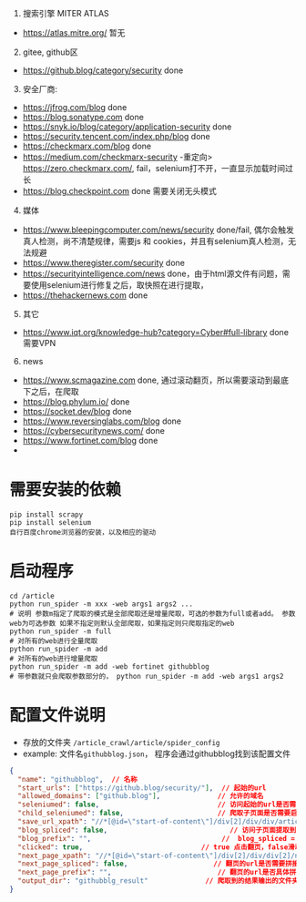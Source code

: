 1. 搜索引擎
MITER ATLAS 
- https://atlas.mitre.org/ 暂无 
2. gitee, github区 
- https://github.blog/category/security    done
3. 安全厂商:
- https://jfrog.com/blog done
- https://blog.sonatype.com done
- https://snyk.io/blog/category/application-security done
- https://security.tencent.com/index.php/blog  done
- https://checkmarx.com/blog   done
- https://medium.com/checkmarx-security -重定向> https://zero.checkmarx.com/, fail，selenium打不开，一直显示加载时间过长
- https://blog.checkpoint.com done 需要关闭无头模式
4. 媒体 
- https://www.bleepingcomputer.com/news/security  done/fail, 偶尔会触发真人检测，尚不清楚规律，需要js 和 cookies，并且有selenium真人检测，无法规避
- https://www.theregister.com/security   done
- https://securityintelligence.com/news done，由于html源文件有问题，需要使用selenium进行修复之后，取快照在进行提取，
- https://thehackernews.com  done
5. 其它 
- https://www.iqt.org/knowledge-hub?category=Cyber#full-library done 需要VPN
6. news
- https://www.scmagazine.com done, 通过滚动翻页，所以需要滚动到最底下之后，在爬取
- https://blog.phylum.io/ done
- https://socket.dev/blog done
- https://www.reversinglabs.com/blog done
- https://cybersecuritynews.com/ done
- https://www.fortinet.com/blog done
- 
# 需要安装的依赖 
```shell
pip install scrapy
pip install selenium
自行百度chrome浏览器的安装，以及相应的驱动
```
# 启动程序 
```shell
cd /article
python run_spider -m xxx -web args1 args2 ...
# 说明 参数m指定了爬取的模式是全部爬取还是增量爬取，可选的参数为full或者add。 参数web为可选参数 如果不指定则默认全部爬取，如果指定则只爬取指定的web
python run_spider -m full
# 对所有的web进行全量爬取
python run_spider -m add
# 对所有的web进行增量爬取
python run_spider -m add -web fortinet githubblog
# 带参数就只会爬取参数部分的， python run_spider -m add -web args1 args2

```
# 配置文件说明
- 存放的文件夹 `/article_crawl/article/spider_config`
- example: 文件名`githubblog.json`， 程序会通过githubblog找到该配置文件
```json
{
  "name": "githubblog",  // 名称
  "start_urls": ["https://github.blog/security/"],  // 起始的url
  "allowed_domains": ["github.blog"],              // 允许的域名
  "seleniumed": false,                             // 访问起始的url是否需要启用selenium，适用于html源代码有问题 或 有一些强制需要浏览器，js支持的网页
  "child_seleniumed": false,                       // 爬取子页面是否需要启用selenium
  "save_url_xpath": "//*[@id=\"start-of-content\"]/div[2]/div/div/article/div/h3//@href", // 访问子页面提取的xpath
  "blog_spliced": false,                              // 访问子页面提取到的xpath是否需要前缀
  "blog_prefix": "",                                //  blog_spliced = true有用，表示前缀的具体值
  "clicked": true,                             // true 点击翻页，false滑动翻页，仅在启用了seleniumed有用，因为scrapy是直接请求接口的，与浏览器行为无关
  "next_page_xpath": "//*[@id=\"start-of-content\"]/div[2]/div/div[2]/nav/div/a[last()]/@href", // 翻页的xpath位置，如果是使用selenium进行翻页，无需/@href部分
  "next_page_spliced": false,                     // 翻页的url是否需要拼接前缀，仅在使用scrapy时work
  "next_page_prefix": "",                          // 翻页的url是否具体拼接前缀，仅在next_page_spliced=true时work
  "output_dir": "githubblg_result"              // 爬取到的结果输出的文件夹, 可以采用相对/绝对
}
```